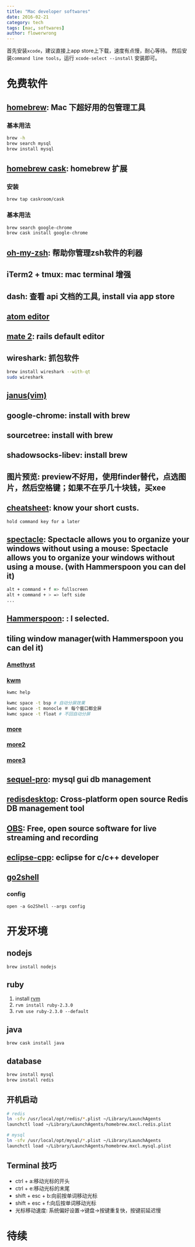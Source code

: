 ```yaml
---
title: "Mac developer softwares"
date: 2016-02-21
category: tech
tags: [mac, softwares]
author: flowerwrong
---
```


首先安装`xcode`，建议直接上app store上下载，速度有点慢，耐心等待。
然后安装`command line tools`，运行 `xcode-select --install` 安装即可。

# 免费软件

## [homebrew](http://brew.sh/): Mac 下超好用的包管理工具

### 基本用法

```zsh
brew -h
brew search mysql
brew install mysql
```

## [homebrew cask](http://caskroom.io/): homebrew 扩展

### 安装

`brew tap caskroom/cask`

### 基本用法

```zsh
brew search google-chrome
brew cask install google-chrome
```

## [oh-my-zsh](https://github.com/robbyrussell/oh-my-zsh): 帮助你管理zsh软件的利器
## iTerm2 + tmux: mac terminal 增强
## dash: 查看 api 文档的工具, install via app store
## [atom editor](http://atom.io/)
## [mate 2](https://macromates.com/): rails default editor
## wireshark: 抓包软件

```zsh
brew install wireshark --with-qt
sudo wireshark
```

## [janus(vim)](https://github.com/carlhuda/janus)
## google-chrome: install with brew
## sourcetree: install with brew
## shadowsocks-libev: install brew
## 图片预览: preview不好用，使用finder替代，点选图片，然后空格键；如果不在乎几十块钱，买xee
## [cheatsheet](https://www.mediaatelier.com/CheatSheet/): know your short custs.

`hold command key for a later`

## [spectacle](https://github.com/eczarny/spectacle): Spectacle allows you to organize your windows without using a mouse: Spectacle allows you to organize your windows without using a mouse. (with Hammerspoon you can del it)

```zsh
alt + command + f => fullscreen
alt + command + > => left side
...
```

## [Hammerspoon](http://www.hammerspoon.org/): : I selected.

## tiling window manager(with Hammerspoon you can del it)

### [Amethyst](https://github.com/ianyh/Amethyst)
### [kwm](https://github.com/koekeishiya/kwm)

```zsh
kwmc help

kwmc space -t bsp # 自动分屏效果
kwmc space -t monocle ＃ 每个窗口都全屏
kwmc space -t float # 不回自动分屏
```

### [more](http://apple.stackexchange.com/questions/9659/what-window-management-options-exist-for-os-x)
### [more2](https://news.ycombinator.com/item?id=10771186)
### [more3](https://news.ycombinator.com/item?id=8768022)

## [sequel-pro](http://www.sequelpro.com/): mysql gui db management
## [redisdesktop](http://redisdesktop.com/): Cross-platform open source Redis DB management tool
## [OBS](https://obsproject.com/): Free, open source software for live streaming and recording
## [eclipse-cpp](http://www.eclipse.org/downloads/packages/eclipse-ide-cc-developers/mars2): eclipse for c/c++ developer
## [go2shell](http://zipzapmac.com/go2shell)

### config

`open -a Go2Shell --args config`

# 开发环境

## nodejs

`brew install nodejs`

## ruby

1. install [rvm](http://rvm.io/)
2. `rvm install ruby-2.3.0`
3. `rvm use ruby-2.3.0 --default`

## java

`brew cask install java`

## database

```zsh
brew install mysql
brew install redis
```

## 开机启动

```zsh
# redis
ln -sfv /usr/local/opt/redis/*.plist ~/Library/LaunchAgents
launchctl load ~/Library/LaunchAgents/homebrew.mxcl.redis.plist

# mysql
ln -sfv /usr/local/opt/mysql/*.plist ~/Library/LaunchAgents
launchctl load ~/Library/LaunchAgents/homebrew.mxcl.mysql.plist
```

## Terminal 技巧

* ctrl + a:移动光标的开头
* ctrl + e:移动光标的末尾
* shift + esc + b:向前按单词移动光标
* shift + esc + f:向后按单词移动光标
* 光标移动速度: 系统偏好设置->键盘->按键重复快，按键前延迟慢

# 待续
